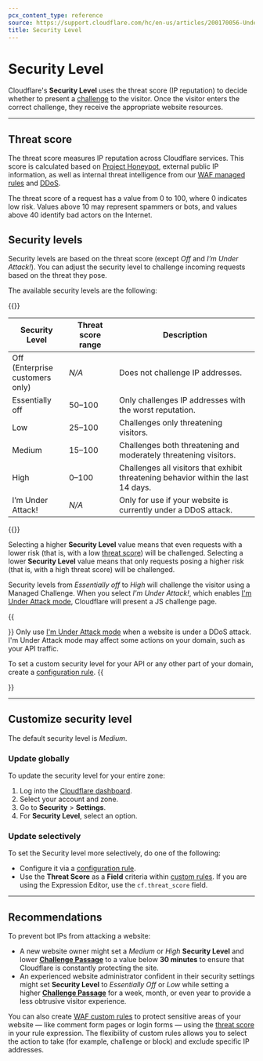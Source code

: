 ```yaml
---
pcx_content_type: reference
source: https://support.cloudflare.com/hc/en-us/articles/200170056-Understanding-the-Cloudflare-Security-Level
title: Security Level
---
```


# Security Level

Cloudflare's **Security Level** uses the threat score (IP reputation) to decide whether to present a [challenge](/firewall/cf-firewall-rules/cloudflare-challenges/) to the visitor. Once the visitor enters the correct challenge, they receive the appropriate website resources.

---

## Threat score

The threat score measures IP reputation across Cloudflare services. This score is calculated based on [Project Honeypot](https://www.projecthoneypot.org/), external public IP information, as well as internal threat intelligence from our [WAF managed rules](/waf/reference/legacy/old-waf-managed-rules/) and [DDoS](/ddos-protection/about/).

The threat score of a request has a value from 0 to 100, where 0 indicates low risk. Values above 10 may represent spammers or bots, and values above 40 identify bad actors on the Internet.

## Security levels

Security levels are based on the threat score (except _Off_ and _I’m Under Attack!_). You can adjust the security level to challenge incoming requests based on the threat they pose.

The available security levels are the following:

{{<table-wrap>}}

| Security Level                  | Threat score range | Description                                                                        |
|---------------------------------|--------------------|------------------------------------------------------------------------------------|
| Off (Enterprise<br>customers only) | _N/A_           | Does not challenge IP addresses.                                                   |
| Essentially off                 | 50–100             | Only challenges IP addresses with the worst reputation.                            |
| Low                             | 25–100             | Challenges only threatening visitors.                                     |
| Medium                          | 15–100             | Challenges both threatening and moderately threatening visitors.        |
| High                            |  0–100             | Challenges all visitors that exhibit threatening behavior within the last 14 days. |
| I’m Under Attack!               | _N/A_              | Only for use if your website is currently under a DDoS attack.                     |

{{</table-wrap>}}

Selecting a higher **Security Level** value means that even requests with a lower risk (that is, with a low [threat score](#threat-score)) will be challenged. Selecting a lower **Security Level** value means that only requests posing a higher risk (that is, with a high threat score) will be challenged.

Security levels from _Essentially off_ to _High_ will challenge the visitor using a Managed Challenge. When you select _I'm Under Attack!_, which enables [I'm Under Attack mode](/fundamentals/reference/under-attack-mode/), Cloudflare will present a JS challenge page.

{{<Aside type="warning">}}
Only use [I'm Under Attack mode](/fundamentals/reference/under-attack-mode/) when a website is under a DDoS attack. I'm Under Attack mode may affect some actions on your domain, such as your API traffic.

To set a custom security level for your API or any other part of your domain, create a [configuration rule](/rules/configuration-rules/).
{{</Aside>}}

---

## Customize security level

The default security level is _Medium_.

### Update globally

To update the security level for your entire zone:

1. Log into the [Cloudflare dashboard](https://dash.cloudflare.com).
2. Select your account and zone.
3. Go to **Security** > **Settings**.
4. For **Security Level**, select an option.

### Update selectively

To set the Security level more selectively, do one of the following:

- Configure it via a [configuration rule](/rules/configuration-rules/).
- Use the **Threat Score** as a **Field** criteria within [custom rules](/waf/custom-rules/). If you are using the Expression Editor, use the `cf.threat_score` field.

---

## Recommendations

To prevent bot IPs from attacking a website:
- A new website owner might set a _Medium_ or _High_ **Security Level** and lower [**Challenge Passage**](/waf/tools/challenge-passage/) to a value below **30 minutes** to ensure that Cloudflare is constantly protecting the site.
- An experienced website administrator confident in their security settings might set **Security Level** to _Essentially Off_ or _Low_ while setting a higher [**Challenge Passage**](/waf/tools/challenge-passage/) for a week, month, or even year to provide a less obtrusive visitor experience.

You can also create [WAF custom rules](/waf/custom-rules/) to protect sensitive areas of your website — like comment form pages or login forms — using the [threat score](#threat-score) in your rule expression. The flexibility of custom rules allows you to select the action to take (for example, challenge or block) and exclude specific IP addresses.
